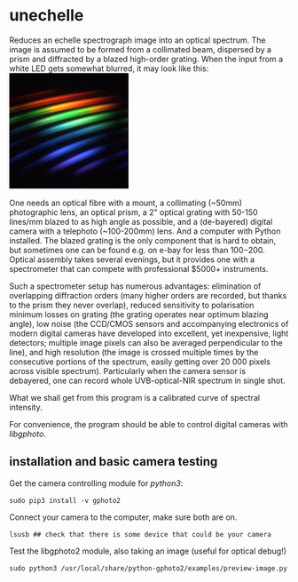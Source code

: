# unechelle
Reduces an echelle spectrograph image into an optical spectrum. The image is assumed to be formed from a collimated beam, dispersed by a prism and diffracted by a blazed high-order grating. When the input from a white LED gets somewhat blurred, it may look like this:
![sample echelle image](echelle-led.jpg)

One needs an optical fibre with a mount, a collimating (~50mm) photographic lens, an optical prism, a 2" optical grating with 50-150 lines/mm blazed to as high angle as possible, and a (de-bayered) digital camera with a telephoto (~100-200mm) lens. And a computer with Python installed. The blazed grating is the only component that is hard to obtain, but sometimes one can be found e.g. on e-bay for less than $100-$200. Optical assembly takes several evenings, but it provides one with a spectrometer that can compete with professional $5000+ instruments.

Such a spectrometer setup has numerous advantages: elimination of overlapping diffraction orders (many higher orders are recorded, but thanks to the prism they never overlap), reduced sensitivity to polarisation minimum losses on grating (the grating operates near optimum blazing angle), low noise (the CCD/CMOS sensors and accompanying electronics of modern digital cameras have developed into excellent, yet inexpensive, light detectors; multiple image pixels can also be averaged perpendicular to the line), and high resolution (the image is crossed multiple times by the consecutive portions of the spectrum, easily getting over 20 000 pixels across visible spectrum). Particularly when the camera sensor is debayered, one can record whole UVB-optical-NIR spectrum in single shot.

What we shall get from this program is a calibrated curve of spectral intensity. 

For convenience, the program should be able to control digital cameras with *libgphoto*.

## installation and basic camera testing

Get the camera controlling module for *python3*:

    sudo pip3 install -v gphoto2

Connect your camera to the computer, make sure both are on. 

	lsusb ## check that there is some device that could be your camera

Test the libgphoto2 module, also taking an image (useful for optical debug!)

	sudo python3 /usr/local/share/python-gphoto2/examples/preview-image.py  


